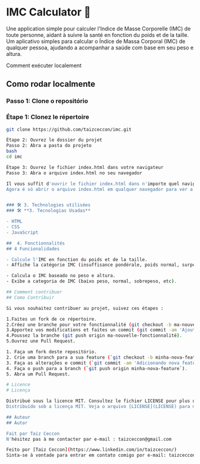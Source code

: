 # IMC Calculator 🚀 

Une application simple pour calculer l'Indice de Masse Corporelle (IMC) de toute personne, aidant à suivre la santé en fonction du poids et de la taille.
Um aplicativo simples para calcular o Índice de Massa Corporal (IMC) de qualquer pessoa, ajudando a acompanhar a saúde com base em seu peso e altura.

Comment exécuter localement
## Como rodar localmente

### Passo 1: Clone o repositório
### Étape 1: Clonez le répertoire

```bash
git clone https://github.com/taizceccon/imc.git

Étape 2: Ouvrez le dossier du projet
Passo 2: Abra a pasta do projeto
bash
cd imc

Étape 3: Ouvrez le fichier index.html dans votre navigateur
Passo 3: Abra o arquivo index.html no seu navegador

Il vous suffit d'ouvrir le fichier index.html dans n'importe quel navigateur pour voir l'application en fonctionnement.
Agora é só abrir o arquivo index.html em qualquer navegador para ver a aplicação funcionando.


### 🛠 3. Technologies utilisées
### 🛠 **3. Tecnologias Usadas**

- HTML
- CSS
- JavaScript

##  4. Fonctionnalités
## 4 Funcionalidades

- Calcule l'IMC en fonction du poids et de la taille.
- Affiche la catégorie IMC (insuffisance pondérale, poids normal, surpoids, etc.)

- Calcula o IMC baseado no peso e altura.
- Exibe a categoria de IMC (baixo peso, normal, sobrepeso, etc).

## Comment contribuer
## Como Contribuir

Si vous souhaitez contribuer au projet, suivez ces étapes :

1.Faites un fork de ce répertoire.
2.Créez une branche pour votre fonctionnalité (git checkout -b ma-nouvelle-fonctionnalité).
3.Apportez vos modifications et faites un commit (git commit -am 'Ajout de nouvelle fonctionnalité').
4.Poussez la branche (git push origin ma-nouvelle-fonctionnalité).
5.Ouvrez une Pull Request.

1. Faça um fork deste repositório.
2. Crie uma branch para a sua feature (`git checkout -b minha-nova-feature`).
3. Faça as alterações e commit (`git commit -am 'Adicionando nova feature'`).
4. Faça o push para a branch (`git push origin minha-nova-feature`).
5. Abra um Pull Request.

# Licence
# Licença

Distribué sous la licence MIT. Consultez le fichier LICENSE pour plus d'informations.
Distribuído sob a licença MIT. Veja o arquivo [LICENSE](LICENSE) para mais informações.

## Auteur
## Autor

Fait par Taiz Ceccon
N'hésitez pas à me contacter par e-mail : taizceccon@gmail.com

Feito por [Taiz Ceccon](https://www.linkedin.com/in/taizceccon/)
Sinta-se à vontade para entrar em contato comigo por e-mail: taizceccon@gmail.com
